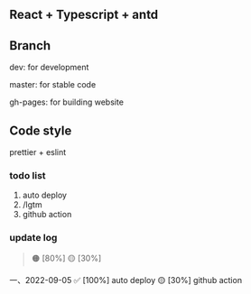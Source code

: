 ## React + Typescript + antd

## Branch

dev: for development

master: for stable code

gh-pages: for building website

## Code style

prettier + eslint

### todo list

1. auto deploy
2. /lgtm
3. github action

### update log

> 🟠 [80%]
> 🟡 [30%]

一、2022-09-05
✅ [100%] auto deploy
🟡 [30%] github action
